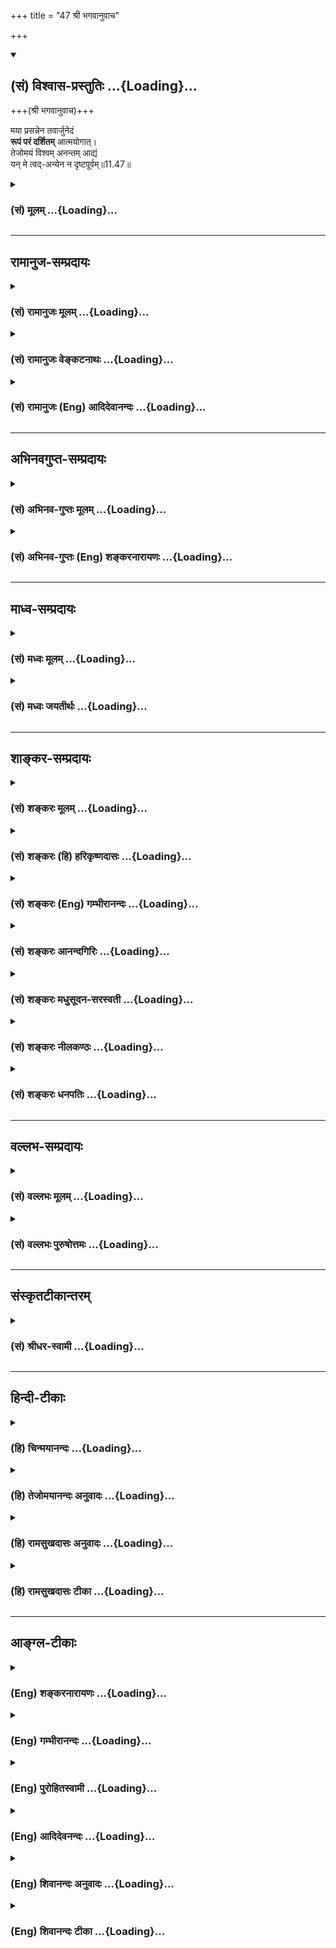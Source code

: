 +++
title = "47 श्री भगवानुवाच"

+++
<div class="js_include" newlevelforh1="2" title="(सं) विश्वास-प्रस्तुतिः" unfilled url="/purANam_vaiShNavam/mahAbhAratam/06-bhIShma-parva/03-bhagavad-gItA-parva/saMskRtam/vishvAsa-prastutiH/11_vishva-rUpa-darshana/47_shrI_bhagavAnuvAc.md">
<details open><summary><h2>(सं) विश्वास-प्रस्तुतिः ...{Loading}...</h2></summary>

+++(श्री भगवानुवाच)+++

मया प्रसन्नेन तवार्जुनेदं  
**रूपं परं दर्शितम्** आत्मयोगात्।  
तेजोमयं विश्वम् अनन्तम् आद्यं  
यन् मे त्वद्-अन्येन न दृष्टपूर्वम्॥11.47॥
</details>
</div>
<div class="js_include collapsed" newlevelforh1="3" title="(सं) मूलम्" unfilled url="/purANam_vaiShNavam/mahAbhAratam/06-bhIShma-parva/03-bhagavad-gItA-parva/saMskRtam/mUlam/11_vishva-rUpa-darshana/47_shrI_bhagavAnuvAc.md">
<details><summary><h3>(सं) मूलम् ...{Loading}...</h3></summary>

श्री भगवानुवाच  
मया प्रसन्नेन तवार्जुनेदं  
रूपं परं दर्शितमात्मयोगात्।  
तेजोमयं विश्वमनन्तमाद्यं  
यन्मे त्वदन्येन न दृष्टपूर्वम्।।11.47।।
</details>
</div>


_________________
## रामानुज-सम्प्रदायः
<div class="js_include collapsed" newlevelforh1="3" title="(सं) रामानुजः मूलम्" unfilled url="/purANam_vaiShNavam/mahAbhAratam/06-bhIShma-parva/03-bhagavad-gItA-parva/saMskRtam/rAmAnujaH/mUlam/11_vishva-rUpa-darshana/47_shrI_bhagavAnuvAc.md">
<details><summary><h3>(सं) रामानुजः मूलम् ...{Loading}...</h3></summary>

।।11.47।। श्रीभगवानुवाच -- **यत् मे तेजोमयं** तेजोराशिं **विश्वं**
सर्वात्मभूतम् **अनन्तम्** अन्तरहितम् प्रदर्शनार्थम् इदम्;
आदिमध्यान्तरहितम्; **आद्यं** मद्व्यतिरिक्तस्य कृत्स्नस्य आदिभूतं
**त्वदन्येन** केन अपि **न दृष्टपूर्वं रूपं** तद् इदं **प्रसन्नेन मया**
मद्भक्ताय ते **दर्शितम् आत्मयोगात्** आत्मनः
सत्यसंकल्पत्वयोगात्। अनन्यभक्तिव्यतिरिक्तैः सर्वैः अपि उपायैः यथावद्
अवस्थितः अहं द्रष्टुं न शक्य इति आह --

</details>
</div>
<div class="js_include collapsed" newlevelforh1="3" title="(सं) रामानुजः वेङ्कटनाथः" unfilled url="/purANam_vaiShNavam/mahAbhAratam/06-bhIShma-parva/03-bhagavad-gItA-parva/saMskRtam/rAmAnujaH/venkaTanAthaH/11_vishva-rUpa-darshana/47_shrI_bhagavAnuvAc.md">
<details><summary><h3>(सं) रामानुजः वेङ्कटनाथः ...{Loading}...</h3></summary>

  
  
।।11.47।। तेजोमयम् इत्यत्र मयटः प्राचुर्यार्थत्वमभिप्रेत्याहतेजसां
राशिमिति। विश्वात्मभूतमिति विश्वव्यापकमित्यर्थः। अचेतनस्य हि नात्मत्वं
सम्भवति। अनादिमध्यान्तम् \[11।19\] इति पूर्वमुक्तत्वात्अनन्तम्
इत्येतदितरोपलक्षणमित्याह -- प्रदर्शनार्थमिदमिति। आद्यम् इत्यत्र
प्रतिसम्बन्धिविशेषानिर्देशात्कृत्स्नस्यादिभूतमित्युक्तम्। त्वदन्येन
इत्यनेनार्थसिद्धमाहकेनापीति। प्रसादस्य निर्हेतुकत्वे
वैषम्यनैर्घृण्यप्रसङ्गात्;ते इत्यनेनाभिप्रेतं प्रसादहेतुमाहमदभक्ताय त
इति। योगशब्दस्य ध्यानपरत्वभ्रमव्युदासाय व्याचष्टेआत्मनः
सत्यसङ्कल्पत्वयोगादिति।  
  

</details>
</div>
<div class="js_include collapsed" newlevelforh1="3" title="(सं) रामानुजः (Eng) आदिदेवानन्दः" unfilled url="/purANam_vaiShNavam/mahAbhAratam/06-bhIShma-parva/03-bhagavad-gItA-parva/saMskRtam/rAmAnujaH/english/AdidevAnandaH/11_vishva-rUpa-darshana/47_shrI_bhagavAnuvAc.md">
<details><summary><h3>(सं) रामानुजः (Eng) आदिदेवानन्दः ...{Loading}...</h3></summary>

11.47 The Lord said The 'luminous' form of Mine is a mass of luminosity.
It is 'universal' i.e., constitutes the Self of the universe. It is
'infinite', endless. This is illustrated by describing it as having no
beginning, middle or end. It is 'primeval,' namely, it constitutes the
foundation of all beings other than Myself. It has nevr been seen before
by any one other than you. Such a form is now revealed to you, who are
My devotee, by Me who am gracious, by My own Yoga, namely, by the power
of willing the truth associated with Me. Sri Krsna proceeds to say, 'It
is not possible that I can be realised as I am, through any means except
exclusive Bhakti.'

</details>
</div>


_________________
## अभिनवगुप्त-सम्प्रदायः
<div class="js_include collapsed" newlevelforh1="3" title="(सं) अभिनव-गुप्तः मूलम्" unfilled url="/purANam_vaiShNavam/mahAbhAratam/06-bhIShma-parva/03-bhagavad-gItA-parva/saMskRtam/abhinava-guptaH/mUlam/11_vishva-rUpa-darshana/47_shrI_bhagavAnuvAc.md">
<details><summary><h3>(सं) अभिनव-गुप्तः मूलम् ...{Loading}...</h3></summary>

।।11.47।। No commentary.  
  

</details>
</div>
<div class="js_include collapsed" newlevelforh1="3" title="(सं) अभिनव-गुप्तः (Eng) शङ्करनारायणः" unfilled url="/purANam_vaiShNavam/mahAbhAratam/06-bhIShma-parva/03-bhagavad-gItA-parva/saMskRtam/abhinava-guptaH/english/shankaranArAyaNaH/11_vishva-rUpa-darshana/47_shrI_bhagavAnuvAc.md">
<details><summary><h3>(सं) अभिनव-गुप्तः (Eng) शङ्करनारायणः ...{Loading}...</h3></summary>

11.47 Sri Abhinavagupta did not comment upon this sloka.

</details>
</div>


_________________
## माध्व-सम्प्रदायः
<div class="js_include collapsed" newlevelforh1="3" title="(सं) मध्वः मूलम्" unfilled url="/purANam_vaiShNavam/mahAbhAratam/06-bhIShma-parva/03-bhagavad-gItA-parva/saMskRtam/madhvaH/mUlam/11_vishva-rUpa-darshana/47_shrI_bhagavAnuvAc.md">
<details><summary><h3>(सं) मध्वः मूलम् ...{Loading}...</h3></summary>

।।11.47।। Sri Madhvacharya did not comment on this sloka.,

</details>
</div>
<div class="js_include collapsed" newlevelforh1="3" title="(सं) मध्वः जयतीर्थः" unfilled url="/purANam_vaiShNavam/mahAbhAratam/06-bhIShma-parva/03-bhagavad-gItA-parva/saMskRtam/madhvaH/jayatIrthaH/11_vishva-rUpa-darshana/47_shrI_bhagavAnuvAc.md">
<details><summary><h3>(सं) मध्वः जयतीर्थः ...{Loading}...</h3></summary>

।।11.47।। Sri Jayatirtha did not comment on this sloka.  
  

</details>
</div>


_________________
## शाङ्कर-सम्प्रदायः
<div class="js_include collapsed" newlevelforh1="3" title="(सं) शङ्करः मूलम्" unfilled url="/purANam_vaiShNavam/mahAbhAratam/06-bhIShma-parva/03-bhagavad-gItA-parva/saMskRtam/shankaraH/mUlam/11_vishva-rUpa-darshana/47_shrI_bhagavAnuvAc.md">
<details><summary><h3>(सं) शङ्करः मूलम् ...{Loading}...</h3></summary>

।।11.47।। --,**मया प्रसन्नेन;** प्रसादो नाम त्वयि अनुग्रहबुद्धिः; तद्वता
प्रसन्नेन मया **तव** हे **अर्जुन; इदं परं रूपं** विश्वरूपं **दर्शितम्
आत्मयोगात्** आत्मनः ऐश्वर्यस्य सामर्थ्यात्। **तेजोमयं** तेजःप्रायं
**विश्वं** समस्तम् अनन्तम् अन्तरहितं आदौ भवम् **आद्यं यत्** रूपं **मे**
मम त्वदन्येन **त्वत्तः अन्येन** केनचित् **न दृष्टपूर्वम्**।। आत्मनः मम
रूपदर्शनेन कृतार्थ एव त्वं संवृत्तः इति तत् स्तौति --,

</details>
</div>
<div class="js_include collapsed" newlevelforh1="3" title="(सं) शङ्करः (हि) हरिकृष्णदासः" unfilled url="/purANam_vaiShNavam/mahAbhAratam/06-bhIShma-parva/03-bhagavad-gItA-parva/saMskRtam/shankaraH/hindI/harikRShNadAsaH/11_vishva-rUpa-darshana/47_shrI_bhagavAnuvAc.md">
<details><summary><h3>(सं) शङ्करः (हि) हरिकृष्णदासः ...{Loading}...</h3></summary>

।।11.47।। अर्जुनको भयभीत देखकर; विश्वरूपका उपसंहार करके प्रिय वचनोंसे
धैर्य देते हुए श्रीभगवान् बोले --, हे अर्जुन प्रसन्न हुए मुझ परमात्माने
-- तुझपर जो अनुग्रहबुद्धि है उसका नाम प्रसाद है उससे युक्त मुझ
परमेश्वरने -- अपने ऐश्वर्यकी सामर्थ्यसे यह परम श्रेष्ठ तेजोमय -- तेजसे
परिपूर्ण अनन्त -- अन्तरहित सबसे पहले होनेवाला अनादि विश्वरूप तुझे दिखाया
है; जो मेरा रूप तेरे सिवा पहले और किसीसे भी नहीं देखा गया।

</details>
</div>
<div class="js_include collapsed" newlevelforh1="3" title="(सं) शङ्करः (Eng) गम्भीरानन्दः" unfilled url="/purANam_vaiShNavam/mahAbhAratam/06-bhIShma-parva/03-bhagavad-gItA-parva/saMskRtam/shankaraH/english/gambhIrAnandaH/11_vishva-rUpa-darshana/47_shrI_bhagavAnuvAc.md">
<details><summary><h3>(सं) शङ्करः (Eng) गम्भीरानन्दः ...{Loading}...</h3></summary>

11.47 Prasannena, out of grace-grace means the intention of favouring
you; O Arjuna, idam, this; param, supreme; tejomayam, abundantly
radiant; visvam, Cosmic, all-comprehensive; anantam, infinite,
limitless; adyam, primeval-that which existed in the beginning; rupam,
form, the Cosmic form; yat which form; me, of Mine; na drsta-purvam, has
not been seen before; tvat-anyena, by anyone other than you; daristam,
has been shown; tava, to you; maya, by Me-who am racious, being
possessed of that (intention of favouring you); atma-yogat, through the
power of My own Yoga, through the power of My own Godhood. 'You have
certainly got all your ends accomplished by the vision of the form of
Mine who am the Self \[The word atmanah (who am the Self) does not occur
in some editions.-Tr.\] .' Saying so, He eulogizes that (vision):

</details>
</div>
<div class="js_include collapsed" newlevelforh1="3" title="(सं) शङ्करः आनन्दगिरिः" unfilled url="/purANam_vaiShNavam/mahAbhAratam/06-bhIShma-parva/03-bhagavad-gItA-parva/saMskRtam/shankaraH/AnandagiriH/11_vishva-rUpa-darshana/47_shrI_bhagavAnuvAc.md">
<details><summary><h3>(सं) शङ्करः आनन्दगिरिः ...{Loading}...</h3></summary>

।।11.47।। अर्जुनेन स्थाने हृषीकेशेत्यादिनोक्तस्य भगवतो वचनमवतारयति --
**अर्जुनमिति।** भगवत्प्रसादैकोपायलभ्यं तद्दर्शनमित्याशयेत्यानाह --
**मयेति।**

</details>
</div>
<div class="js_include collapsed" newlevelforh1="3" title="(सं) शङ्करः मधुसूदन-सरस्वती" unfilled url="/purANam_vaiShNavam/mahAbhAratam/06-bhIShma-parva/03-bhagavad-gItA-parva/saMskRtam/shankaraH/madhusUdana-sarasvatI/11_vishva-rUpa-darshana/47_shrI_bhagavAnuvAc.md">
<details><summary><h3>(सं) शङ्करः मधुसूदन-सरस्वती ...{Loading}...</h3></summary>

।।11.47।। इतीति। एवमर्जुनेन प्रसादितो भयबाधितमर्जुनमुपलभ्योपसंहृत्य
विश्वरूपमुचितेन वचनेन तमाश्वासयत् त्रिभिः -- मयेत्यादिना। हे अर्जुन;
माभैषीः। यतो मया प्रसन्नेन त्वद्विषयकृपातिशयवता इदं विश्वरूपात्मकं परं
श्रेष्ठं रूपं तव दर्शितमात्मयोगात् असाधारणान्निजसामर्थ्यात्। परत्वं
विवृणोति। तेजोमयं तेजःप्रचुरं विश्वं समस्तमनन्तमाद्यं च यन्मम रूपं
त्वदन्येन केनापि न दृष्टपूर्वं पूर्वं न दृष्टम्।

</details>
</div>
<div class="js_include collapsed" newlevelforh1="3" title="(सं) शङ्करः नीलकण्ठः" unfilled url="/purANam_vaiShNavam/mahAbhAratam/06-bhIShma-parva/03-bhagavad-gItA-parva/saMskRtam/shankaraH/nIlakaNThaH/11_vishva-rUpa-darshana/47_shrI_bhagavAnuvAc.md">
<details><summary><h3>(सं) शङ्करः नीलकण्ठः ...{Loading}...</h3></summary>

।।11.47।। एवमर्जुनेन प्रार्थितस्तं स्तुवन्भगवानुवाच -- **मयेति त्रिभिः।**
हे अर्जुन; प्रसन्नेन मया तव तुभ्यमिदं परं रूपं दर्शितम्।
आत्मयोगात्स्वसामर्थ्यात्। करुणया नतु तद्दर्शनेऽधिकारोऽस्ति। तथाच
प्रागुक्तम् कर्मण्येवाधिकारस्ते इति। तेजोमयं चिद्रूपं दिव्यं विश्वं
विश्वात्मकं आद्यमनादि अनन्तं च यत् रूपं त्वदन्येन कदाचिदपि न पूर्वं
दृष्टं दृष्टपूर्वम्।

</details>
</div>
<div class="js_include collapsed" newlevelforh1="3" title="(सं) शङ्करः धनपतिः" unfilled url="/purANam_vaiShNavam/mahAbhAratam/06-bhIShma-parva/03-bhagavad-gItA-parva/saMskRtam/shankaraH/dhanapatiH/11_vishva-rUpa-darshana/47_shrI_bhagavAnuvAc.md">
<details><summary><h3>(सं) शङ्करः धनपतिः ...{Loading}...</h3></summary>

।।11.47।। अर्जुनं भीतमुपलक्ष्य विश्वरुपं तिरोधाय प्रियवचसा आश्वसयन्
श्रीभगवानुवाच -- मया प्रश्न्नेन त्वय्यनुग्रहबुद्धिमता इदं परं पारमेश्वरं
रुपं तव दर्शितं। यतस्त्वं फलाभिसंधिरहितत्वात् शुद्धो मद्भक्त इति
ध्वनयन्संबोधयति हेऽर्जुनेति। आत्मनो योगैश्वर्यस्य सामर्थ्योत्तेजोमयं
तेजःप्रायं विश्वं समस्तं सर्वात्मकं अनन्तमन्तविधुरं आदिभवमाद्यं सर्वादौ
सत् यन्मे विश्वरुपमिदं त्वदन्येन केनजित्पर्वं न दृष्टम्।

</details>
</div>


_________________
## वल्लभ-सम्प्रदायः
<div class="js_include collapsed" newlevelforh1="3" title="(सं) वल्लभः मूलम्" unfilled url="/purANam_vaiShNavam/mahAbhAratam/06-bhIShma-parva/03-bhagavad-gItA-parva/saMskRtam/vallabhaH/mUlam/11_vishva-rUpa-darshana/47_shrI_bhagavAnuvAc.md">
<details><summary><h3>(सं) वल्लभः मूलम् ...{Loading}...</h3></summary>

।।11.47।। श्रीभगवानुवाच -- मयेति त्रिभिः। मया सर्वमूलरूपेण स्वयं
भगवतांऽशिना कृष्णेन स्वोपनिषत्प्रतिपाद्यस्वरूपेण द्विभुजेन लावण्यजलधिना
महामनोरमेन गुणातीतेन सर्ववेदान्तवेद्यचरणेन परतत्त्वेन
स्वाश्रितवात्सल्यकरुणावरुणालयेनाचिन्त्यैश्वरयोगेन प्रसन्नेन
स्वात्मयोगबलात् परमुत्तमेततदक्षरं विश्वरूपं दर्शितम्। अनेन सदानन्दरूपे
श्रीकृष्णे तस्मिन् द्विभुज एवेदं सामर्थ्यं यत्स्वरूपान्तरदर्शनमिति
मूलरूपतयाऽवतारित्वादिति ज्ञापितम्। इत्थमेवोक्तभियुक्तैः -- नान्यावतारे
सामर्थ्यं यत्कृष्णतनुदर्शनम्। श्रीकृष्ण एव सामर्थ्यं यद्रूपान्तरदर्शनम्
इति।

</details>
</div>
<div class="js_include collapsed" newlevelforh1="3" title="(सं) वल्लभः पुरुषोत्तमः" unfilled url="/purANam_vaiShNavam/mahAbhAratam/06-bhIShma-parva/03-bhagavad-gItA-parva/saMskRtam/vallabhaH/puruShottamaH/11_vishva-rUpa-darshana/47_shrI_bhagavAnuvAc.md">
<details><summary><h3>(सं) वल्लभः पुरुषोत्तमः ...{Loading}...</h3></summary>

  
  
।।11.47।। एवं प्रार्थितोऽर्जुनमाश्वासयन् स्वरूपं दर्शयामास; तत्र
पूर्वमाश्वासनमाह -- श्री भगवानुवाच मयेति। हे अर्जुन मया सर्वदा त्वयि
प्रसन्नेन आत्मयोगात् स्वकीयत्वयोगाच्च तव परं इच्छया इदं रूपं दर्शितम्।
कीदृशं तेजोमयं; विश्वं विश्वात्मकम्; अनन्तमन्तरहितम्; आद्यं सनातनं; यत्
मे रूपं त्वदन्येन त्वां,विना केनाऽपि दृष्टपूर्वं न। तादृशं रूपं
त्वदिच्छया दर्शितमित्यर्थः।  
  

</details>
</div>


_________________
## संस्कृतटीकान्तरम्
<div class="js_include collapsed" newlevelforh1="3" title="(सं) श्रीधर-स्वामी" unfilled url="/purANam_vaiShNavam/mahAbhAratam/06-bhIShma-parva/03-bhagavad-gItA-parva/saMskRtam/shrIdhara-svAmI/11_vishva-rUpa-darshana/47_shrI_bhagavAnuvAc.md">
<details><summary><h3>(सं) श्रीधर-स्वामी ...{Loading}...</h3></summary>

।।11.47।। एवं प्रार्थितः सन् तमाश्वासयन् श्रीभगवानुवाच **-- मयेति
त्रिभिः।** हे अर्चुन; किमिति बिमेषि। यतो मया प्रसन्नेन कृपया तवेदं
परमुत्तमं रूपं दर्शितम्। आत्मनो मम योगाद्योगमायासामर्थ्यात्। परत्वमेवाह।
तेजोमयं विश्वं विश्वात्मकनन्तमाद्यं च यन्मम रूपं त्वदन्येन
त्वादृशाद्भक्तादन्येन न पूर्वं दृष्टं तत्।

</details>
</div>


_________________
## हिन्दी-टीकाः
<div class="js_include collapsed" newlevelforh1="3" title="(हि) चिन्मयानन्दः" unfilled url="/purANam_vaiShNavam/mahAbhAratam/06-bhIShma-parva/03-bhagavad-gItA-parva/hindI/chinmayAnandaH/11_vishva-rUpa-darshana/47_shrI_bhagavAnuvAc.md">
<details><summary><h3>(हि) चिन्मयानन्दः ...{Loading}...</h3></summary>

।।11.47।। स्वयं भगवान् यहाँ स्वीकार करते हैं कि उनके विश्वरूप का दर्शन
कर पाना कोई सभी भक्तों का विशेषाधिकार नहीं है। असीम कृपा के सागर भगवान्
श्रीकृष्ण के विशेष अनुग्रह के रूप में अर्जुन इस विरले लाभ का आनन्द अनुभव
कर सका है। वे यह भी विशेष रूप से कहते हैं कि; यह मेरा तेजोमय अनन्त
विश्वरूप तुम्हारे पूर्व किसी ने नहीं देखा है। इसका अर्थ यह नहीं समझना
चाहिए कि गीता के रचियता महर्षि व्यास; यहाँ किसी नये दर्शन की स्थापना और
व्याख्या कर रहे हैं; जिसकी सत्यता वे भगवान् से प्रमाणित कराना चाहते है।
इस कथन का अभिप्राय केवल इतना ही है कि सार्वभौमिक एकता का यह बौद्धिक
परिचय या अनुभव किसी व्यक्ति को उन परिस्थितियों में नहीं हुआ; जैसे कि
अर्जुन को युद्धभूमि पर हुआ था। बिखरा हुआ मन; थका हुआ शरीर और मानसिक रूप
से पूर्णतया विचलित यह थी अर्जुन की विषादपूर्ण दयनीय दशा। विविध नामरूपमय
सृष्टि की अनेकता में एकता को देख समझ सकने के लिए बुद्धि की एकाग्रता की
जो अनुकूल स्थिति आवश्यक होती है; उससे अर्जुन मीलों दूर था। परन्तु भगवान्
श्रीकृष्ण ने अलौकिक योगशक्ति के प्रभाव से उसे आवश्यक दिव्यचक्षु प्रदान
करके; संयोग के एक शान्त क्षण में; उसे विश्वरूप का दर्शन करा दिया। भगवान्
अपने अभिप्राय को अगले श्लोक में स्पष्ट करते हैं

</details>
</div>
<div class="js_include collapsed" newlevelforh1="3" title="(हि) तेजोमयानन्दः अनुवादः" unfilled url="/purANam_vaiShNavam/mahAbhAratam/06-bhIShma-parva/03-bhagavad-gItA-parva/hindI/tejomayAnandaH/anuvAdaH/11_vishva-rUpa-darshana/47_shrI_bhagavAnuvAc.md">
<details><summary><h3>(हि) तेजोमयानन्दः अनुवादः ...{Loading}...</h3></summary>

।।11.47।। हे अर्जुन! तुम पर प्रसन्न होकर मैंने अपनी योगशक्ति
(आत्मयोगात्) के प्रभाव से यह अपना परम तेजोमय, सबका आदि और अनन्त विश्वरूप
तुझे दर्शाया है, जिसे तुम्हारे पूर्व किसी ने नहीं देखा है।।

</details>
</div>
<div class="js_include collapsed" newlevelforh1="3" title="(हि) रामसुखदासः अनुवादः" unfilled url="/purANam_vaiShNavam/mahAbhAratam/06-bhIShma-parva/03-bhagavad-gItA-parva/hindI/rAmasukhadAsaH/anuvAdaH/11_vishva-rUpa-darshana/47_shrI_bhagavAnuvAc.md">
<details><summary><h3>(हि) रामसुखदासः अनुवादः ...{Loading}...</h3></summary>

।।11.47।। श्रीभगवान् बोले -- हे अर्जुन ! मैंने प्रसन्न होकर अपनी
सामर्थ्यसे यह अत्यन्त श्रेष्ठ, तेजोमय, सबका आदि और अनन्त विश्वरूप तुझे
दिखाया है, जिसको तुम्हारे सिवाय पहले किसीने नहीं देखा है।

</details>
</div>
<div class="js_include collapsed" newlevelforh1="3" title="(हि) रामसुखदासः टीका" unfilled url="/purANam_vaiShNavam/mahAbhAratam/06-bhIShma-parva/03-bhagavad-gItA-parva/hindI/rAmasukhadAsaH/TIkA/11_vishva-rUpa-darshana/47_shrI_bhagavAnuvAc.md">
<details><summary><h3>(हि) रामसुखदासः टीका ...{Loading}...</h3></summary>

।।11.47।।***व्याख्या --*'मया प्रसन्नेन तवार्जुनेदं रूपं दर्शितम्'--**हे
अर्जुन ! तू बार-बार यह कह रहा है कि आप प्रसन्न हो जाओ (11। 25; 31; 45),
तो प्यारे भैया ! मैंने जो यह विराट्रूप तुझे दिखाया है, उसमें विकरालरूपको
देखकर तू भयभीत हो गया है, पर यह विकरालरूप मैंने क्रोधमें आकर या तुझे
भयभीत करनेके लिये नहीं दिखाया है। मैंने तो अपनी प्रसन्नतासे ही यह
विराट्रूप तुझे दिखाया है। इसमें तेरी कोई योग्यता, पात्रता अथवा भक्ति
कारण नहीं है। तुमने तो पहले केवल विभूति और योगको ही पूछा था। विभूति और
योगका वर्णन करके मैंने अन्तमें कहा था कि तुझे जहाँ-कहीं जो कुछ विलक्षणता
दीखे, वहाँ-वहाँ मेरी ही विभूति समझ। इस प्रकार तुम्हारे प्रश्नका उत्तर
सम्यक् प्रकारसे मैंने दे ही दिया था। परन्तु वहाँ मैंने,(**अथवा** पदसे)
अपनी ही तरफसे यह बात कही कि तुझे बहुत जाननेसे क्या मतलब; देखने, सुनने,
समझनेमें जो कुछ संसार आता है, उस सम्पूर्ण संसारको मैं अपने किसी अंशमें
धारण करके स्थित हूँ। दूसरा भाव यह है कि तुझे मेरी विभूति और योगशक्तिको
जाननेकी क्या जरूरत है; क्योंकि सब विभूतियाँ मेरी योगशक्तिके आश्रित हैं
और उस योगशक्तिका आश्रय मैं स्वयं तेरे सामने बैठा हूँ। यह बात तो मैंने
विशेष कृपा करके ही कही थी। इस बातको लेकर ही तेरी विश्वरूप-दर्शनकी इच्छा
हुई और मैंने दिव्यचक्षु देकर तुझे विश्वरूप दिखाया। यह तो मेरी कोरी
प्रसन्नता-ही-प्रसन्नता है। तात्पर्य है कि इस विश्वरूपको दिखानेमें मेरी
कृपाके सिवाय दूसरा कोई हेतु नहीं है। तेरी देखनेकी इच्छा तो निमित्तमात्र
है।

</details>
</div>


_________________
## आङ्ग्ल-टीकाः
<div class="js_include collapsed" newlevelforh1="3" title="(Eng) शङ्करनारायणः" unfilled url="/purANam_vaiShNavam/mahAbhAratam/06-bhIShma-parva/03-bhagavad-gItA-parva/english/shankaranArAyaNaH/11_vishva-rUpa-darshana/47_shrI_bhagavAnuvAc.md">
<details><summary><h3>(Eng) शङ्करनारायणः ...{Loading}...</h3></summary>

11.47. The Bhagavat said Being gracious towards you, I have shown you, O
Arjuna, this supreme form, as a result of \[Your\] concentration on the
Self; this form of Mine full of splendour universal , unending and
primal, has been never seen before by anybody other than your-self.

</details>
</div>
<div class="js_include collapsed" newlevelforh1="3" title="(Eng) गम्भीरानन्दः" unfilled url="/purANam_vaiShNavam/mahAbhAratam/06-bhIShma-parva/03-bhagavad-gItA-parva/english/gambhIrAnandaH/11_vishva-rUpa-darshana/47_shrI_bhagavAnuvAc.md">
<details><summary><h3>(Eng) गम्भीरानन्दः ...{Loading}...</h3></summary>

11.47 The Blessed Lord said Out of grace, O Arjuna, this supreme,
radiant, Cosmic, infinite, primeval form-which (form) of Mine has not
been seen before by anyone other than you, has been shown to you by Me
through the power of My own Yoga.

</details>
</div>
<div class="js_include collapsed" newlevelforh1="3" title="(Eng) पुरोहितस्वामी" unfilled url="/purANam_vaiShNavam/mahAbhAratam/06-bhIShma-parva/03-bhagavad-gItA-parva/english/purohitasvAmI/11_vishva-rUpa-darshana/47_shrI_bhagavAnuvAc.md">
<details><summary><h3>(Eng) पुरोहितस्वामी ...{Loading}...</h3></summary>

11.47 Lord Shri Krishna replied: My beloved friend! It is only through
My grace and power that thou hast been able to see this vision of
splendour, the Universal, the Infinite, the Original. Never has it been
seen by any but thee.

</details>
</div>
<div class="js_include collapsed" newlevelforh1="3" title="(Eng) आदिदेवनन्दः" unfilled url="/purANam_vaiShNavam/mahAbhAratam/06-bhIShma-parva/03-bhagavad-gItA-parva/english/AdidevanandaH/11_vishva-rUpa-darshana/47_shrI_bhagavAnuvAc.md">
<details><summary><h3>(Eng) आदिदेवनन्दः ...{Loading}...</h3></summary>

11.47 The Lord said By My grace, O Arjuna this Supreme Form, luminous,
universal, infinite, primal, never seen before by anyone but you, has
been revealed to you through My own free will.

</details>
</div>
<div class="js_include collapsed" newlevelforh1="3" title="(Eng) शिवानन्दः अनुवादः" unfilled url="/purANam_vaiShNavam/mahAbhAratam/06-bhIShma-parva/03-bhagavad-gItA-parva/english/shivAnandaH/anuvAdaH/11_vishva-rUpa-darshana/47_shrI_bhagavAnuvAc.md">
<details><summary><h3>(Eng) शिवानन्दः अनुवादः ...{Loading}...</h3></summary>

11.47 The Blessed Lord said O Arjuna, this Cosmic Form has graciously
been shown to thee by Me by My own Yogic power; full of splendour,
primeval, and infinite, this Cosmic Form of Mine has never been seen
before by anyone other than thyself.

</details>
</div>
<div class="js_include collapsed" newlevelforh1="3" title="(Eng) शिवानन्दः टीका" unfilled url="/purANam_vaiShNavam/mahAbhAratam/06-bhIShma-parva/03-bhagavad-gItA-parva/english/shivAnandaH/TIkA/11_vishva-rUpa-darshana/47_shrI_bhagavAnuvAc.md">
<details><summary><h3>(Eng) शिवानन्दः टीका ...{Loading}...</h3></summary>

11.47 मया by Me; प्रसन्नेन gracious; तव to thee; अर्जुन O Arjuna; इदम्
this; रूपम् form; परम् supreme; दर्शितम् has been shown; आत्मयोगात् by
My own Yogic power; तेजोमयम् full of splendour; विश्वम् universal;
अनन्तम् endless; आद्यम् primeval; यत् which; मे of Me; त्वत् from thee;
अन्येन by another; न not; दृष्टपूर्वम् seen before.Commentary Lord
Krishna eulogises the Cosmic Form because Arjuna should be regarded to
have achieved all his ends by seeing this Cosmic Form.It is also an
inducement to all spiritual aspirants to strive to attain this sublime
vision. What they should do is explained by the Lord in verse 53 to 55.

</details>
</div>
